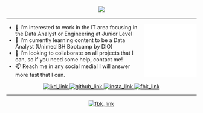 <div align="center">
  <img src="forest_string.gif">
</div>

---

<div>
  <img src="triangle.gif" width=140 height=140 align="right">
</div>
   
  
  
- 👀 I’m interested to work in the IT area focusing in the Data Analyst or Engineering at Junior Level
- 🌱 I’m currently learning content to be a Data Analyst (Unimed BH Bootcamp by DIO)
- 💞️ I’m looking to collaborate on all projects that I can, so if you need some help, contact me!
- 📫 Reach me in any social media! I will answer more fast that I can.


<p align="center">
  <a href="https://www.linkedin.com/in/gustavo-zanetti-873317194/">
    <img alt="lkd_link" src='https://img.shields.io/badge/LinkedIn-0077B5?style=for-the-badge&logo=linkedin&logoColor=white' height="25">
  </a>
  <a href="https://github.com/Kaindall">
    <img alt="github_link" src='https://img.shields.io/badge/GitHub-100000?style=for-the-badge&logo=github&logoColor=white' height="25">
  </a>
<a href="https://www.instagram.com/g.z.anetti/">
    <img alt="insta_link" src='https://img.shields.io/badge/Instagram-E4405F?style=for-the-badge&logo=instagram&logoColor=white' height="25">
  </a>
<a href="https://www.facebook.com/gustavo.zanettii">
    <img alt="fbk_link" src='https://img.shields.io/badge/Facebook-1877F2?style=for-the-badge&logo=facebook&logoColor=white' height="25">
  </a>
</p>

---

<!--<p align="center">
<a href="https://github.com/Kaindall/github-readme-stats">
    <img alt="fbk_link" src='https://github-readme-stats.vercel.app/api/top-langs/?username=Kaindall&layout=compact&title_color=FEFFFF&text_color=FEFFFF&icon_color=FEFFFF&bg_color=DEG,434343,000000&border_radius=15&include_all_commits=true&count_private=true''>
  </a>
</p>-->

<p align="center">
<a href="https://github.com/Kaindall/github-readme-stats">
    <img alt="fbk_link" src='https://github-readme-stats.vercel.app/api?username=Kaindall&show_icons=true&title_color=FEFFFF&text_color=FEFFFF&icon_color=FEFFFF&bg_color=DEG,434343,000000&border_radius=15&include_all_commits=true&count_private=true'>
  </a>
</p>
